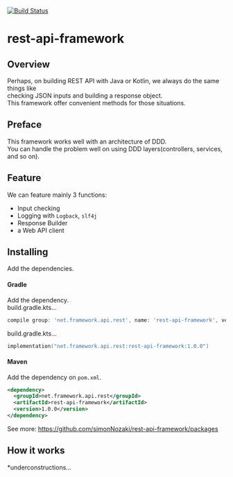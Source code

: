 [![Build Status](https://travis-ci.org/simonNozaki/rest-api-framework.svg?branch=master)](https://travis-ci.org/simonNozaki/rest-api-framework)
# rest-api-framework
## Overview
Perhaps, on building REST API with Java or Kotlin, we always do the same things like  
checking JSON inputs and building a response object.  
This framework offer convenient methods for those situations.

## Preface
This framework works well with an architecture of DDD.   
You can handle the problem well on using DDD layers(controllers, services, and so on).  

## Feature
We can feature mainly 3 functions:  
- Input checking
- Logging with `Logback`, `slf4j`
- Response Builder
- a Web API client

## Installing
Add the dependencies.
#### Gradle
Add the dependency.  
build.gradle.kts...
```groovy
compile group: 'net.framework.api.rest', name: 'rest-api-framework', version: '1.0.0'
```
build.gradle.kts...
```kotlin
implementation("net.framework.api.rest:rest-api-framework:1.0.0")
```
#### Maven
Add the dependency on `pom.xml`.
```xml
<dependency>
  <groupId>net.framework.api.rest</groupId>
  <artifactId>rest-api-framework</artifactId>
  <version>1.0.0</version>
</dependency>
```
See more: https://github.com/simonNozaki/rest-api-framework/packages
## How it works
*underconstructions...